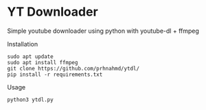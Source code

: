 # YT Downloader
Simple youtube downloader using python with youtube-dl + ffmpeg

Installation
```
sudo apt update
sudo apt install ffmpeg
git clone https://github.com/prhnahmd/ytdl/
pip install -r requirements.txt
```

Usage
```
python3 ytdl.py
```

